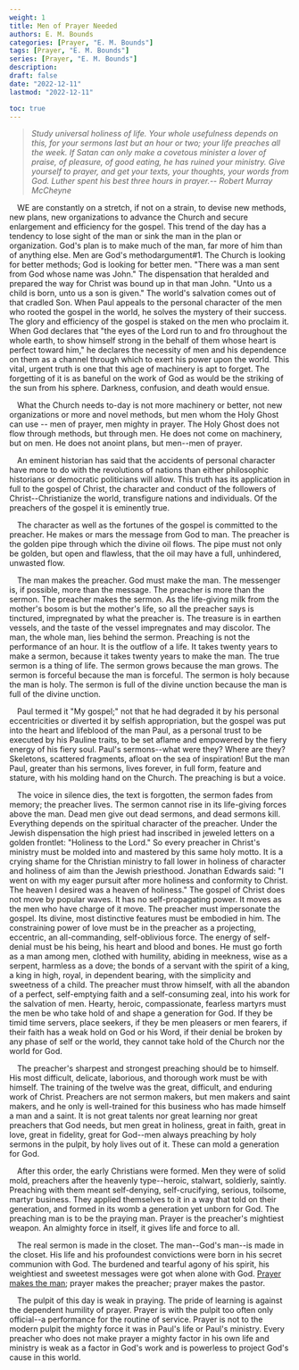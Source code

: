 ```yaml
---
weight: 1
title: Men of Prayer Needed
authors: E. M. Bounds
categories: [Prayer, "E. M. Bounds"]
tags: [Prayer, "E. M. Bounds"]
series: [Prayer, "E. M. Bounds"]
description: 
draft: false
date: "2022-12-11"
lastmod: "2022-12-11"

toc: true
---
```


>*Study universal holiness of life. Your whole usefulness depends on this, for your sermons last but an hour or two; your life preaches all the week. If Satan can only make a covetous minister a lover of praise, of pleasure, of good eating, he has ruined your ministry. Give yourself to prayer, and get your texts, your thoughts, your words from God. Luther spent his best three hours in prayer.-- Robert Murray McCheyne*   

&emsp;WE are constantly on a stretch, if not on a strain, to devise new methods, new plans, new organizations to advance the Church and secure enlargement and efficiency for the gospel. This trend of the day has a tendency to lose sight of the man or sink the man in the plan or organization. God's plan is to make much of the man, far more of him than of anything else. Men are God's method<a class = "marginnote">argument#1</a>. The Church is looking for better methods; God is looking for better men. "There was a man sent from God whose name was John." The dispensation that heralded and prepared the way for Christ was bound up in that man John. "Unto us a child is born, unto us a son is given." The world's salvation comes out of that cradled Son. When Paul appeals to the personal character of the men who rooted the gospel in the world, he solves the mystery of their success. The glory and efficiency of the gospel is staked on the men who proclaim it. When God declares that "the eyes of the Lord run to and fro throughout the whole earth, to show himself strong in the behalf of them whose heart is perfect toward him," he declares the necessity of men and his dependence on them as a channel through which to exert his power upon the world. This vital, urgent truth is one that this age of machinery is apt to forget. The forgetting of it is as baneful on the work of God as would be the striking of the sun from his sphere. Darkness, confusion, and death would ensue.   

&emsp;What the Church needs to-day is not more machinery or better, not new organizations or more and novel methods, but men whom the Holy Ghost can use -- men of prayer, men mighty in prayer. The Holy Ghost does not flow through methods, but through men. He does not come on machinery, but on men. He does not anoint plans, but men--men of prayer.   

&emsp;An eminent historian has said that the accidents of personal character have more to do with the revolutions of nations than either philosophic historians or democratic politicians will allow. This truth has its application in full to the gospel of Christ, the character and conduct of the followers of Christ--Christianize the world, transfigure nations and individuals. Of the preachers of the gospel it is eminently true.

&emsp;The character as well as the fortunes of the gospel is committed to the preacher. He makes or mars the message from God to man. The preacher is the golden pipe through which the divine oil flows. The pipe must not only be golden, but open and flawless, that the oil may have a full, unhindered, unwasted flow. 

&emsp;The man makes the preacher. God must make the man. The messenger is, if possible, more than the message. The preacher is more than the sermon. The preacher makes the sermon. As the life-giving milk from the mother's bosom is but the mother's life, so all the preacher says is tinctured, impregnated by what the preacher is. The treasure is in earthen vessels, and the taste of the vessel impregnates and may discolor. The man, the whole man, lies behind the sermon. Preaching is not the performance of an hour. It is the outflow of a life. It takes twenty years to make a sermon, because it takes twenty years to make the man. The true sermon is a thing of life. The sermon grows because the man grows. The sermon is forceful because the man is forceful. The sermon is holy because the man is holy. The sermon is full of the divine unction because the man is full of the divine unction. 

&emsp;Paul termed it "My gospel;" not that he had degraded it by his personal eccentricities or diverted it by selfish appropriation, but the gospel was put into the heart and lifeblood of the man Paul, as a personal trust to be executed by his Pauline traits, to be set aflame and empowered by the fiery energy of his fiery soul. Paul's sermons--what were they? Where are they? Skeletons, scattered fragments, afloat on the sea of inspiration! But the man Paul, greater than his sermons, lives forever, in full form, feature and stature, with his molding hand on the Church. The preaching is but a voice. 

&emsp;The voice in silence dies, the text is forgotten, the sermon fades from memory; the preacher lives. The sermon cannot rise in its life-giving forces above the man. Dead men give out dead sermons, and dead sermons kill. Everything depends on the spiritual character of the preacher. Under the Jewish dispensation the high priest had inscribed in jeweled letters on a golden frontlet: "Holiness to the Lord." So every preacher in Christ's ministry must be molded into and mastered by this same holy motto. It is a crying shame for the Christian ministry to fall lower in holiness of character and holiness of aim than the Jewish priesthood. Jonathan Edwards said: "I went on with my eager pursuit after more holiness and conformity to Christ. The heaven I desired was a heaven of holiness." The gospel of Christ does not move by popular waves. It has no self-propagating power. It moves as the men who have charge of it move. The preacher must impersonate the gospel. Its divine, most distinctive features must be embodied in him. The constraining power of love must be in the preacher as a projecting, eccentric, an all-commanding, self-oblivious force. The energy of self-denial must be his being, his heart and blood and bones. He must go forth as a man among men, clothed with humility, abiding in meekness, wise as a serpent, harmless as a dove; the bonds of a servant with the spirit of a king, a king in high, royal, in dependent bearing, with the simplicity and sweetness of a child. The preacher must throw himself, with all the abandon of a perfect, self-emptying faith and a self-consuming zeal, into his work for the salvation of men. Hearty, heroic, compassionate, fearless martyrs must the men be who take hold of and shape a generation for God. If they be timid time servers, place seekers, if they be men pleasers or men fearers, if their faith has a weak hold on God or his Word, if their denial be broken by any phase of self or the world, they cannot take hold of the Church nor the world for God. 

&emsp;The preacher's sharpest and strongest preaching should be to himself. His most difficult, delicate, laborious, and thorough work must be with himself. The training of the twelve was the great, difficult, and enduring work of Christ. Preachers are not sermon makers, but men makers and saint makers, and he only is well-trained for this business who has made himself a man and a saint. It is not great talents nor great learning nor great preachers that God needs, but men great in holiness, great in faith, great in love, great in fidelity, great for God--men always preaching by holy sermons in the pulpit, by holy lives out of it. These can mold a generation for God. 

&emsp;After this order, the early Christians were formed. Men they were of solid mold, preachers after the heavenly type--heroic, stalwart, soldierly, saintly. Preaching with them meant self-denying, self-crucifying, serious, toilsome, martyr business. They applied themselves to it in a way that told on their generation, and formed in its womb a generation yet unborn for God. The preaching man is to be the praying man. Prayer is the preacher's mightiest weapon. An almighty force in itself, it gives life and force to all. 

&emsp;The real sermon is made in the closet. The man--God's man--is made in the closet. His life and his profoundest convictions were born in his secret communion with God. The burdened and tearful agony of his spirit, his weightiest and sweetest messages were got when alone with God. <u class="red">Prayer makes the man</u>; prayer makes the preacher; prayer makes the pastor. 

&emsp;The pulpit of this day is weak in praying. The pride of learning is against the dependent humility of prayer. Prayer is with the pulpit too often only official--a performance for the routine of service. Prayer is not to the modern pulpit the mighty force it was in Paul's life or Paul's ministry. Every preacher who does not make prayer a mighty factor in his own life and ministry is weak as a factor in God's work and is powerless to project God's cause in this world.


